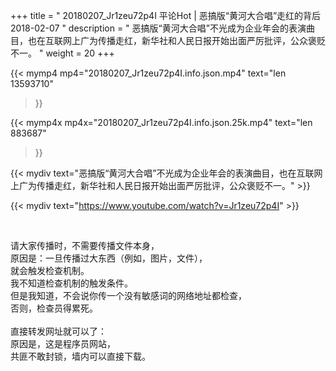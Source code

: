 +++
title = " 20180207_Jr1zeu72p4I 平论Hot | 恶搞版“黄河大合唱”走红的背后 2018-02-07 "
description = " 恶搞版“黄河大合唱”不光成为企业年会的表演曲目，也在互联网上广为传播走红，新华社和人民日报开始出面严厉批评，公众褒贬不一。 "
weight = 20
+++

{{< mymp4 mp4="20180207_Jr1zeu72p4I.info.json.mp4" 
text="len 13593710"
>}}

{{< mymp4x  mp4x="20180207_Jr1zeu72p4I.info.json.25k.mp4"
text="len 883687"
>}}


{{< mydiv text="恶搞版“黄河大合唱”不光成为企业年会的表演曲目，也在互联网上广为传播走红，新华社和人民日报开始出面严厉批评，公众褒贬不一。" >}}
<br>

{{< mydiv text="https://www.youtube.com/watch?v=Jr1zeu72p4I" >}}


<br>

请大家传播时，不需要传播文件本身，<br>
原因是：一旦传播过大东西（例如，图片，文件），<br>
就会触发检查机制。<br>
我不知道检查机制的触发条件。<br>
但是我知道，不会说你传一个没有敏感词的网络地址都检查，<br>
否则，检查员得累死。<br><br>
直接转发网址就可以了：<br>
原因是，这是程序员网站，<br>
共匪不敢封锁，墙内可以直接下载。


